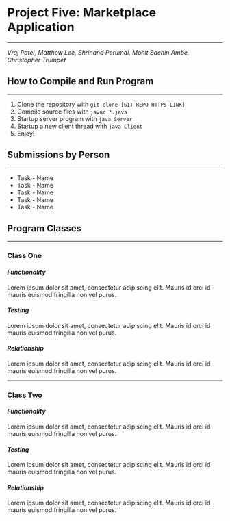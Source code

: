 # Project Five: Marketplace Application

---
*Vraj Patel, Matthew Lee, Shrinand Perumal, Mohit Sachin Ambe, Christopher Trumpet*

## How to Compile and Run Program

---
1. Clone the repository with `git clone [GIT REPO HTTPS LINK]`
2. Compile source files with `javac *.java`
3. Startup server program with `java Server`
4. Startup a new client thread with `java Client`
5. Enjoy!

## Submissions by Person

---
- Task - Name
- Task - Name
- Task - Name
- Task - Name
- Task - Name

## Program Classes

---
### Class One
#### *Functionality*
Lorem ipsum dolor sit amet, consectetur adipiscing elit. Mauris id orci id mauris euismod fringilla non vel purus.
#### *Testing*
Lorem ipsum dolor sit amet, consectetur adipiscing elit. Mauris id orci id mauris euismod fringilla non vel purus.
#### *Relationship*
Lorem ipsum dolor sit amet, consectetur adipiscing elit. Mauris id orci id mauris euismod fringilla non vel purus.

---

### Class Two
#### *Functionality*
Lorem ipsum dolor sit amet, consectetur adipiscing elit. Mauris id orci id mauris euismod fringilla non vel purus.
#### *Testing*
Lorem ipsum dolor sit amet, consectetur adipiscing elit. Mauris id orci id mauris euismod fringilla non vel purus.
#### *Relationship*
Lorem ipsum dolor sit amet, consectetur adipiscing elit. Mauris id orci id mauris euismod fringilla non vel purus.


